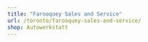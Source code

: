 ```yaml
---
title: "Farooquey Sales and Service"
url: /toronto/farooquey-sales-and-service/
shop: Autowerkstatt
---
```

